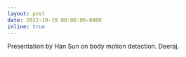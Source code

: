 ```yaml
---
layout: post
date: 2022-10-10 00:00:00-0400
inline: true
---
```


Presentation by Han Sun on body motion detection. Deeraj.
